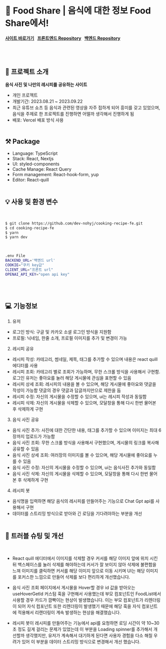 <h1>🍖 Food Share | 음식에 대한 정보 Food Share에서!</h1>

<h4><a href="https://www.foodshare.shop" target="_blank">사이트 바로가기</a>&nbsp;&nbsp;&nbsp;<a href="https://github.com/dev-nohyj/cooking-recipe-fe" target="_blank">프론트엔드 Repository</a>&nbsp;&nbsp;&nbsp;<a href="https://github.com/dev-nohyj/cooking-recipe-be" target="_blank">백엔드 Repository</a></h4>

<br/>
<br/>

<!-- ![image](url) -->

## 💬 프로젝트 소개

**음식 사진 및 나만의 레시피를 공유하는 사이트**

-   개인 프로젝트
-   개발기간: 2023.08.21 ~ 2023.09.22
-   최근 유튜브 쇼츠 등 음식과 관련된 영상을 자주 접하게 되어 흥미를 갖고 있었으며, 음식을 주제로 한 프로젝트를 진행하면 어떨까 생각해서 진행하게 됨
-   배포: Vercel 배포 방식 사용
    <br/>
    <br/>

## ⚒️ Package

-   Language: TypeScript
-   Stack: React, Nextjs
-   UI: styled-components
-   Cache Manage: React Query
-   Form management: React-hook-form, yup
-   Editor: React-quill
    <br/>
    <br/>

## 💡 사용 및 환경 변수

<br />

```bash
$ git clone https://github.com/dev-nohyj/cooking-recipe-fe.git
$ cd cooking-recipe-fe
$ yarn
$ yarn dev
```

<br />

```bash
.env File
BACKEND_URL='백엔드 url'
COOKIE="쿠키 key값"
CLIENT_URL="프론트 url"
OPENAI_API_KEY="open api key"
```

<br />
<br />

## 💻 기능정보

1. 유저

-   로그인 방식: 구글 및 카카오 소셜 로그인 방식을 지원함
-   프로필: 닉네임, 한줄 소개, 프로필 이미지를 추가 및 변경이 가능

2. 레시피 공유

-   레시피 작성: 카테고리, 썸네일, 제목, 태그를 추가할 수 있으며 내용은 react quill 에디터를 사용
-   레시피 조회: 카테고리 별로 조회가 가능하며, 무한 스크롤 방식을 사용해서 구현함. 로그인 유저는 좋아요를 눌러 해당 게시물에 관심을 표현할 수 있음
-   레시피 상세 조회: 레시피의 내용을 볼 수 있으며, 해당 게시물에 좋아요와 댓글을 작성이 가능함 댓글의 경우 댓글과 답글까지만으로 제한을 둠
-   레시피 수정: 자신의 게시물을 수정할 수 있으며, ui는 레시피 작성과 동일함
-   레시피 삭제: 자신의 게시물을 삭제할 수 있으며, 모달창을 통해 다시 한번 물어본 후 삭제하게 구현

3. 음식 사진 공유

-   음식 사진 추가: 사진에 대한 간단한 내용, 태그를 추가할 수 있으며 이미지는 최대 6장까지 업로드가 가능함
-   음식 사진 조회: 무한 스크롤 방식을 사용해서 구현했으며, 게시물의 링크를 복사해 공유할 수 있음
-   음식 사진 상세 조회: 여러장의 이미지를 볼 수 있으며, 해당 게시물에 좋아요를 누를 수 있음
-   음식 사진 수정: 자신의 게시물을 수정할 수 있으며, ui는 음식사진 추가와 동일함
-   음식 사진 삭제: 자신의 게시물을 삭제할 수 있으며, 모달창을 통해 다시 한번 물어본 후 삭제하게 구현

4. 레시피 봇

-   음식명을 입력하면 해당 음식의 레시피를 만들어주는 기능으로 Chat Gpt api를 사용해서 구현
-   데이터를 스트리밍 방식으로 받아와 긴 로딩을 기다려야하는 부분을 개선
    <br/>
    <br/>

## 🚀 트러블 슈팅 및 개선

<br />

-   React quill 에디터에서 이미지를 삭제할 경우 커서를 해당 이미지 앞에 위치 시킨 뒤 백스페이스를 눌러 삭제를 해야하는데 커서가 잘 보이지 않아 삭제에 불편함을 느껴 이미지를 클릭하면 커서를 해당 이미지 앞으로 이동 시키며 UI는 해당 이미지를 포커스한 느낌으로 만들어 삭제를 보다 편리하게 개선했습니다.

-   음식 사진 조회 페이지에서 게시물을 Hover할 경우 id 값을 받아오는 useHoverGetId 커스텀 훅을 구현해서 사용했는데 부모 컴포넌트인 FoodList에서 사용할 경우 카드가 깜빡이는 현상이 발생했습니다. 이는 부모 컴포넌트가 리렌더링이 되어 자식 컴포넌트 또한 리렌더링이 발생했기 때문에 해당 훅을 자식 컴포넌트에 적용해서 리랜더링이 계속 발생하는 현상을 해결했습니다.

-   레시피 봇이 레시피를 만들어주는 기능에서 api를 요청하면 로딩 시간이 약 10~30초 정도 길게 걸리는 문제가 있었는데 이 부분을 Loading spinner를 추가해서 개선할까 생각했지만, 유저가 계속해서 대기하게 된다면 사용자 경험을 다소 해칠 우려가 있어 이 부분을 데이터 스트리밍 방식으로 변경해서 개선 했습니다.
